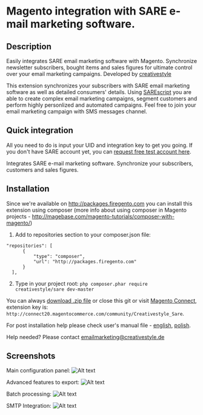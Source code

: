 Magento integration with SARE e-mail marketing software.
=========================================================


Description
----------------------------------------------------------
Easily integrates SARE email marketing software with Magento. Synchronize newsletter subscribers, bought items and sales figures for ultimate control over your email marketing campaigns. Developed by [creativestyle](http://www.creativestyle.de/)

This extension synchronizes your subscribers with SARE email marketing software as well as detailed consumers' details.
Using [SAREscript](http://sare.pl/en/offer/5-sarescript)  you are able to create complex email marketing campaigns, segment customers and perform highly personlized and automated campaigns. Feel free to join your email marketing campaign with SMS messages channel.

Quick integration
----------------------------------------------------------

All you need to do is input your UID and integration key to get you going. If you don't have SARE account yet, you can [request free test account here](http://sare.pl/en/configuration/1).</a></p>
Integrates SARE e-mail marketing software. Synchronize your subscribers, customers and sales figures.

Installation
----------------------------------------------------------
Since we're available on http://packages.firegento.com you can install this extension using composer (more info about using composer in Magento projects - http://magebase.com/magento-tutorials/composer-with-magento/)

1. Add to repositories section to your composer.json file:
  ```
  "repositories": [
        {
            "type": "composer",
            "url": "http://packages.firegento.com"
        }
    ],
  ```
2. Type in your project root:
   ```php composer.phar require creativestyle/sare dev-master```

You can always [download .zip file](https://github.com/adamkarnowka/sare-magento-integration/archive/master.zip) or close this git or visit [Magento Connect](http://www.magentocommerce.com/magento-connect/sare-integration-1.html), extension key is:   ```http://connect20.magentocommerce.com/community/Creativestyle_Sare```.

For post installation help please check user's manual file - [english](https://github.com/adamkarnowka/magento-sare-integration/blob/master/SARE-users-manal_en.pdf?raw=true), [polish](https://github.com/adamkarnowka/magento-sare-integration/blob/master/SARE-users-manal_pl.pdf?raw=true).

Help needed? Please contact <emailmarketing@creativestyle.de>


Screenshots
----------------------------------------------------------
Main configuration panel:
![Alt text](https://raw.githubusercontent.com/adamkarnowka/sare-magento-extension/master/screenshots/1.png "Screenshot")

Advanced features to export:
![Alt text](https://raw.githubusercontent.com/adamkarnowka/sare-magento-extension/master/screenshots/2.png "Screenshot")

Batch processing:
![Alt text](https://raw.githubusercontent.com/adamkarnowka/sare-magento-extension/master/screenshots/4.png "Screenshot")

SMTP Integration:
![Alt text](https://raw.githubusercontent.com/adamkarnowka/sare-magento-extension/master/screenshots/3.png "Screenshot")
